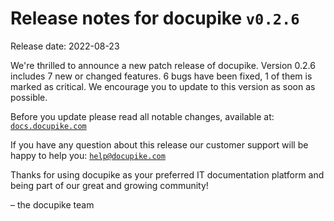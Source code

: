 # Release notes for docupike `v0.2.6`

Release date: 2022-08-23

We're thrilled to announce a new patch release of docupike. Version 0.2.6 includes 7 new or changed features. 6 bugs have been fixed, 1 of them is marked as critical. We encourage you to update to this version as soon as possible.

Before you update please read all notable changes, available at: [`docs.docupike.com`](https://docs.docupike.com/ref/changelog.html)

If you have any question about this release our customer support will be happy to help you: [`help@docupike.com`](mailto:help@docupike.com)

Thanks for using docupike as your preferred IT documentation platform and being part of our great and growing community!

– the docupike team
